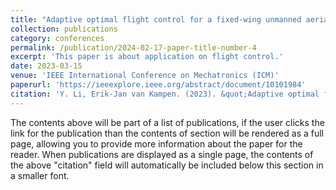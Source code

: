 ```yaml
---
title: "Adaptive optimal flight control for a fixed-wing unmanned aerial vehicle using incremental value iteration"
collection: publications
category: conferences
permalink: /publication/2024-02-17-paper-title-number-4
excerpt: 'This paper is about application on flight control.'
date: 2023-03-15
venue: 'IEEE International Conference on Mechatronics (ICM)'
paperurl: 'https://ieeexplore.ieee.org/abstract/document/10101984'
citation: 'Y. Li, Erik-Jan van Kampen. (2023). &quot;Adaptive optimal flight control for a fixed-wing unmanned aerial vehicle using incremental value iteration.&quot; <i>IEEE International Conference on Mechatronics (ICM)</i>. pp.1-6.'
---
```


The contents above will be part of a list of publications, if the user clicks the link for the publication than the contents of section will be rendered as a full page, allowing you to provide more information about the paper for the reader. When publications are displayed as a single page, the contents of the above "citation" field will automatically be included below this section in a smaller font.
